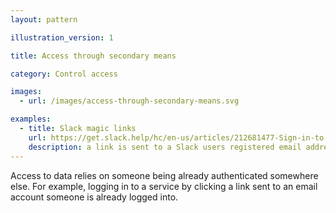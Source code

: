 ```yaml
---
layout: pattern

illustration_version: 1

title: Access through secondary means

category: Control access

images:
  - url: /images/access-through-secondary-means.svg

examples:
  - title: Slack magic links
    url: https://get.slack.help/hc/en-us/articles/212681477-Sign-in-to-Slack
    description: a link is sent to a Slack users registered email address, to allow them to log into the service without a password
---
```


Access to data relies on someone being already authenticated somewhere else. For example, logging in to a service by clicking a link sent to an email account someone is already logged into.
